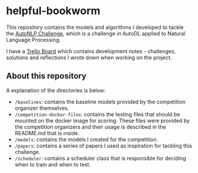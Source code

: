 # helpful-bookworm

This repository contains the models and algorithms I developed to tackle the [AutoNLP Challenge](https://autodl.lri.fr/competitions/35#home), which is a challenge in AutoDL applied to Natural Language Processing.

I have a [Trello Board](https://trello.com/b/mPoXjG5t/helpful-bookworm) which contains development notes - challenges, solutions and reflections I wrote down when working on the project.

## About this repository

A explanation of the directories is below:

* `/baselines`: contains the baseline models provided by the competition organizer themselves.
* `/competition-docker-files`: contains the testing files that should be mounted on the docker image for scoring. These files were provided by the competition organizers and their usage is described in the README.md that is inside.
* `/models`: contains the models I created for the competition.
* `/papers`: contains a series of papers I used as inspiration for tackling this challenge.
* `/scheduler`: contains a scheduler class that is responsible for deciding when to train and when to test.
